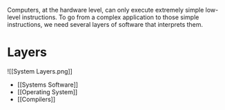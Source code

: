 Computers, at the hardware level, can only execute extremely simple low-level instructions. To go from a complex application to those simple instructions, we need several layers of software that interprets them.

# Layers
![[System Layers.png]]
- [[Systems Software]]
- [[Operating System]]
- [[Compilers]]

# 